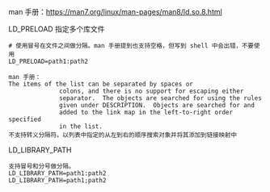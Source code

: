 man 手册：https://man7.org/linux/man-pages/man8/ld.so.8.html

LD_PRELOAD 指定多个库文件

```
# 使用冒号在文件之间做分隔。man 手册提到也支持空格，但写到 shell 中会出错，不要使用
LD_PRELOAD=path1:path2

man 手册：
The items of the list can be separated by spaces or
              colons, and there is no support for escaping either
              separator.  The objects are searched for using the rules
              given under DESCRIPTION.  Objects are searched for and
              added to the link map in the left-to-right order specified
              in the list.
不支持转义分隔符。以列表中指定的从左到右的顺序搜索对象并将其添加到链接映射中
```

LD_LIBRARY_PATH

```
支持冒号和分号做分隔。
LD_LIBRARY_PATH=path1:path2
LD_LIBRARY_PATH=path1;path2
```

